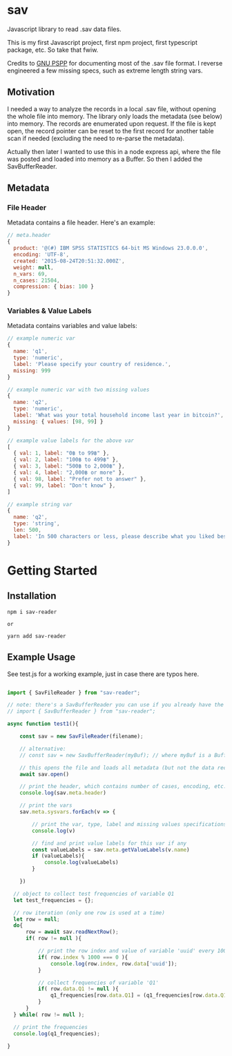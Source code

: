 # sav
Javascript library to read .sav data files.

This is my first Javascript project, first npm project, first typescript package, etc. So take that fwiw.

Credits to [GNU PSPP](https://www.gnu.org/software/pspp/) for documenting most of the .sav file format. I reverse engineered a few missing specs, such as extreme length string vars.

## Motivation

I needed a way to analyze the records in a local .sav file, without opening the whole file into memory. The library only loads
the metadata (see below) into memory. The records are enumerated upon request. If the file is kept open, the record pointer
can be reset to the first record for another table scan if needed (excluding the need to re-parse the metadata).

Actually then later I wanted to use this in a node express api, where the file was posted and loaded into memory as a Buffer. So then I added the SavBufferReader.

## Metadata

### File Header

Metadata contains a file header. Here's an example:

```javascript
// meta.header
{ 
  product: '@(#) IBM SPSS STATISTICS 64-bit MS Windows 23.0.0.0',
  encoding: 'UTF-8',
  created: '2015-08-24T20:51:32.000Z',
  weight: null,
  n_vars: 69,
  n_cases: 21504,
  compression: { bias: 100 } 
}
```

### Variables & Value Labels

Metadata contains variables and value labels:

```javascript
// example numeric var
{
  name: 'q1',
  type: 'numeric',
  label: 'Please specify your country of residence.',
  missing: 999
}

// example numeric var with two missing values
{
  name: 'q2',
  type: 'numeric',
  label: 'What was your total household income last year in bitcoin?',
  missing: { values: [98, 99] }
}

// example value labels for the above var
[
  { val: 1, label: "0฿ to 99฿" },
  { val: 2, label: "100฿ to 499฿" },
  { val: 3, label: "500฿ to 2,000฿" },
  { val: 4, label: "2,000฿ or more" },
  { val: 98, label: "Prefer not to answer" },
  { val: 99, label: "Don't know" },
]

// example string var
{
  name: 'q2',
  type: 'string',
  len: 500,
  label: 'In 500 characters or less, please describe what you liked best about the excursion?',
}
```


# Getting Started

## Installation


```
npm i sav-reader

or

yarn add sav-reader
```


## Example Usage

See test.js for a working example, just in case there are typos here.

```javascript

import { SavFileReader } from "sav-reader";

// note: there's a SavBufferReader you can use if you already have the file read into memory
// import { SavBufferReader } from "sav-reader";

async function test1(){

    const sav = new SavFileReader(filename);

    // alternative:
    // const sav = new SavBufferReader(myBuf); // where myBuf is a Buffer

    // this opens the file and loads all metadata (but not the data records)
    await sav.open()

    // print the header, which contains number of cases, encoding, etc.
    console.log(sav.meta.header)

    // print the vars
    sav.meta.sysvars.forEach(v => {

        // print the var, type, label and missing values specifications
        console.log(v)

        // find and print value labels for this var if any
        const valueLabels = sav.meta.getValueLabels(v.name)
        if (valueLabels){
            console.log(valueLabels)
        }

    })

  // object to collect test frequencies of variable Q1
  let test_frequencies = {};

  // row iteration (only one row is used at a time)
  let row = null;
  do{
      row = await sav.readNextRow();
      if( row != null ){

          // print the row index and value of variable 'uuid' every 1000 records
          if( row.index % 1000 === 0 ){
              console.log(row.index, row.data['uuid']);
          }

          // collect frequencies of variable 'Q1'
          if( row.data.Q1 != null ){
              q1_frequencies[row.data.Q1] = (q1_frequencies[row.data.Q1] || 0) + 1;
          }
      }
  } while( row != null );

  // print the frequencies
  console.log(q1_frequencies);

}


```

